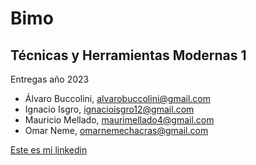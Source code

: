 # Bimo
## Técnicas y Herramientas Modernas 1
Entregas año 2023
* Álvaro Buccolini, <alvarobuccolini@gmail.com>
* Ignacio Isgro, <ignacioisgro12@gmail.com>
* Mauricio Mellado, <maurimellado4@gmail.com>
* Omar Neme, <omarnemechacras@gmail.com>

[Este es mi linkedin](https://www.linkedin.com/)
